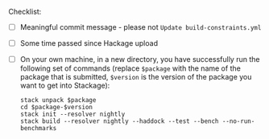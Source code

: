 Checklist:
- [ ] Meaningful commit message - please not `Update build-constraints.yml`
- [ ] Some time passed since Hackage upload
- [ ] On your own machine, in a new directory, you have successfully run the following set of commands (replace `$package` with the name of the package that is submitted, `$version` is the version of the package you want to get into Stackage):

      stack unpack $package
      cd $package-$version
      stack init --resolver nightly
      stack build --resolver nightly --haddock --test --bench --no-run-benchmarks
